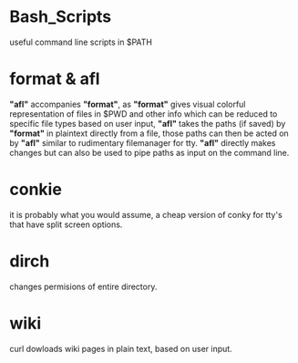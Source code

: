 # Bash_Scripts

useful command line scripts in $PATH


# format & afl

**"afl"** accompanies **"format"**, as **"format"** gives visual colorful representation of files 
in $PWD and other info which can be reduced to specific file types based on user input, **"afl"** 
takes the paths (if saved) by **"format"** in plaintext directly from a file, those paths can then 
be acted on by **"afl"** similar to rudimentary filemanager for tty. **"afl"** directly makes changes 
but can also be used to pipe paths as input on the command line.

# conkie
it is probably what you would assume, a cheap version of conky for tty's that have split screen options.

# dirch
changes permisions of entire directory.

# wiki
curl dowloads wiki pages in plain text, based on user input.

